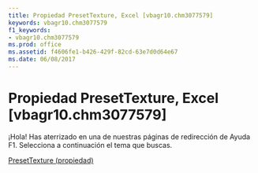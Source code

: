 ```yaml
---
title: Propiedad PresetTexture, Excel [vbagr10.chm3077579]
keywords: vbagr10.chm3077579
f1_keywords:
- vbagr10.chm3077579
ms.prod: office
ms.assetid: f4606fe1-b426-429f-82cd-63e7d0d64e67
ms.date: 06/08/2017
---
```





# Propiedad PresetTexture, Excel [vbagr10.chm3077579]

¡Hola! Has aterrizado en una de nuestras páginas de redirección de Ayuda F1. Selecciona a continuación el tema que buscas.


 [PresetTexture (propiedad)](http://msdn.microsoft.com/library/presettexture-property%28Office.15%29.aspx)


